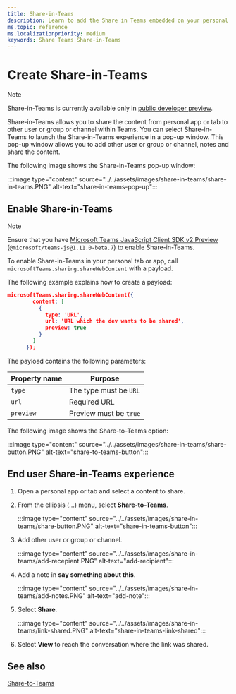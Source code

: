```yaml
---
title: Share-in-Teams
description: Learn to add the Share in Teams embedded on your personal app or tab
ms.topic: reference
ms.localizationpriority: medium
keywords: Share Teams Share-in-Teams
---
```

# Create Share-in-Teams

> [!NOTE]
> Share-in-Teams is currently available only in [public developer preview](../../resources/dev-preview/developer-preview-intro.md).

Share-in-Teams allows you to share the content from personal app or tab to other user or group or channel within Teams. You can select Share-in-Teams to launch the Share-in-Teams experience in a pop-up window. This pop-up window allows you to add other user or group or channel, notes and share the content.

The following image shows the Share-in-Teams pop-up window:

:::image type="content" source="../../assets/images/share-in-teams/share-in-teams.PNG" alt-text="share-in-teams-pop-up":::

## Enable Share-in-Teams

> [!NOTE]
> Ensure that you have [Microsoft Teams JavaScript Client SDK v2 Preview](/javascript/api/overview/msteams-client?view=msteams-client-js-beta&preserve-view=true&branch=pr-en-us-5129) (`@microsoft/teams-js@1.11.0-beta.7`) to enable Share-in-Teams.

To enable Share-in-Teams in your personal tab or app,
call `microsoftTeams.sharing.shareWebContent` with a payload.

The following example explains how to create a payload:

```json
microsoftTeams.sharing.shareWebContent({
        content: [
          {
            type: 'URL',
            url: 'URL which the dev wants to be shared',
            preview: true
          }
        ]
      });
```

The payload contains the following parameters:

| Property name | Purpose |
|---|---|
| `type` | The type must be `URL` |
| `url` | Required URL |
| `preview` | Preview must be `true` |

The following image shows the Share-to-Teams option:

:::image type="content" source="../../assets/images/share-in-teams/share-button.PNG" alt-text="share-to-teams-button":::

## End user Share-in-Teams experience

1. Open a personal app or tab and select a content to share.

2. From the ellipsis (...) menu, select **Share-to-Teams**.

   :::image type="content" source="../../assets/images/share-in-teams/share-button.PNG" alt-text="share-in-teams-button":::

3. Add other user or group or channel.

   :::image type="content" source="../../assets/images/share-in-teams/add-recepient.PNG" alt-text="add-recipient":::

4. Add a note in **say something about this**.

   :::image type="content" source="../../assets/images/share-in-teams/add-notes.PNG" alt-text="add-note":::

5. Select **Share**.

   :::image type="content" source="../../assets/images/share-in-teams/link-shared.PNG" alt-text="share-in-teams-link-shared":::

6. Select **View** to reach the conversation where the link was shared.

## See also

[Share-to-Teams](~/concepts/build-and-test/share-to-teams.md)
